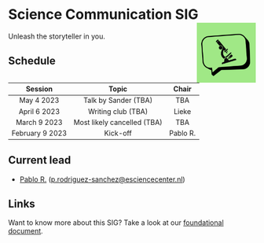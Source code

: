 # Science Communication SIG <img src="img/logo.png" width="120" align="right" />

Unleash the storyteller in you.

## Schedule

|     Session     |            Topic            |  Chair   |
|:---------------:|:---------------------------:|:--------:|
|   May 4 2023    |    Talk by Sander (TBA)     |   TBA    |
|  April 6 2023   |     Writing club (TBA)      |  Lieke   |
|  March 9 2023   | Most likely cancelled (TBA) |   TBA    |
| February 9 2023 |          Kick-off           | Pablo R. |

## Current lead

- [Pablo R.](https://github.com/PabRod) (p.rodriguez-sanchez@esciencecenter.nl)

## Links

Want to know more about this SIG? Take a look at our [foundational document](./docs/foundation.md).